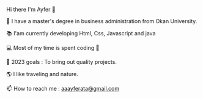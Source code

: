 Hi there I'm Ayfer 👋

🔭 I have a master's degree in business administration from Okan University.

📚 I'am currently developing Html, Css, Javascript and java

💻 Most of my time is spent coding 🚀

 💪 2023 goals : To bring out quality projects.

🌎 I like traveling and nature.

📫 How to reach me : aaayferata@gmail.com

